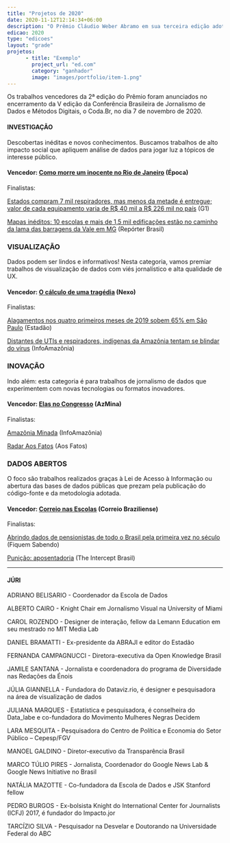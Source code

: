 ```yaml
---
title: "Projetos de 2020"
date: 2020-11-12T12:14:34+06:00
description: "O Prêmio Cláudio Weber Abramo em sua terceira edição adotou um novo formato sem categorias, para premiar os melhores trabalhos de jornalismo de dados do país."
edicao: 2020
type: "edicoes"
layout: "grade"
projetos:
      - title: "Exemplo"
        project_url: "ed.com"
        category: "ganhador"
        image: "images/portfolio/item-1.png"
---
```


Os trabalhos vencedores da 2ª edição do Prêmio foram anunciados no encerramento da V edição da Conferência Brasileira de Jornalismo de Dados e Métodos Digitais, o Coda.Br, no dia 7 de novembro de 2020.

#### INVESTIGAÇÃO

Descobertas inéditas e novos conhecimentos. Buscamos trabalhos de alto impacto social que apliquem análise de dados para jogar luz a tópicos de interesse público.

#### Vencedor: [Como morre um inocente no Rio de Janeiro](https://epoca.globo.com/rio/como-morre-um-inocente-no-rio-de-janeiro-1-24208427) (Época)

Finalistas:

[Estados compram 7 mil respiradores, mas menos da metade é entregue; valor de cada equipamento varia de R$ 40 mil a R$ 226 mil no país](https://g1.globo.com/bemestar/coronavirus/noticia/2020/06/26/estados-compram-7-mil-respiradores-mas-menos-da-metade-e-entregue-valor-de-cada-equipamento-varia-de-r-40-mil-a-r-226-mil-no-pais.ghtml) (G1)

[Mapas inéditos: 10 escolas e mais de 1,5 mil edificações estão no caminho da lama das barragens da Vale em MG](https://reporterbrasil.org.br/2020/07/mapas-ineditos-10-escolas-e-mais-de-15-mil-predios-publicos-estao-no-caminho-da-lama-das-barragens-da-vale-em-mg/) (Repórter Brasil)

### VISUALIZAÇÃO

Dados podem ser lindos e informativos! Nesta categoria, vamos premiar trabalhos de visualização de dados com viés jornalístico e alta qualidade de UX.

#### Vencedor: [O cálculo de uma tragédia](https://www.nexojornal.com.br/especial/2020/08/08/100-mil-mortes-no-Brasil-o-c%C3%A1lculo-de-uma-trag%C3%A9dia) (Nexo)

Finalistas:

[Alagamentos nos quatro primeiros meses de 2019 sobem 65% em São Paulo](https://arte.estadao.com.br/sao-paulo/10-anos-de-chuvas/#:~:text=No%20per%C3%ADodo%20mais%20chuvoso%20do,compilado%20tamb%C3%A9m%20mostra%20esse%20aumento) (Estadão)

[Distantes de UTIs e respiradores, indígenas da Amazônia tentam se blindar do vírus](https://infoamazonia.org/pt/2020/05/distantes-de-utis-e-respiradores-indigenas-da-amazonia-tentam-se-blindar-do-virus/#!/story=post-51141) (InfoAmazônia)

### INOVAÇÃO

Indo além: esta categoria é para trabalhos de jornalismo de dados que experimentem com novas tecnologias ou formatos inovadores.

#### Vencedor: [Elas no Congresso](https://www.elasnocongresso.com.br/) (AzMina)

Finalistas:

[Amazônia Minada](https://infoamazonia.org/pt/maps/amazoniaminada/) (InfoAmazônia)

[Radar Aos Fatos](https://www.aosfatos.org/radar/#!/) (Aos Fatos)

### DADOS ABERTOS

O foco são trabalhos realizados graças à Lei de Acesso à Informação ou abertura das bases de dados públicas que prezam pela publicação do código-fonte e da metodologia adotada.

#### Vencedor: [Correio nas Escolas](https://correionasescolas.correiobraziliense.com.br/) (Correio Braziliense)

Finalistas:

[Abrindo dados de pensionistas de todo o Brasil pela primeira vez no século](https://fiquemsabendo.substack.com/p/aps-denncia-da-fiquem-sabendo-governo-17d) (Fiquem Sabendo)

[Punição: aposentadoria](https://theintercept.com/2019/09/29/juizes-desembargadores-venda-sentencas/) (The Intercept Brasil)

---

#### JÚRI
ADRIANO BELISARIO - Coordenador da Escola de Dados

ALBERTO CAIRO - Knight Chair em Jornalismo Visual na University of Miami

CAROL ROZENDO - Designer de interação, fellow da Lemann Education em seu mestrado no MIT Media Lab

DANIEL BRAMATTI - Ex-presidente da ABRAJI e editor do Estadão

FERNANDA CAMPAGNUCCI - Diretora-executiva da Open Knowledge Brasil

JAMILE SANTANA - Jornalista e coordenadora do programa de Diversidade nas Redações da Énois

JÚLIA GIANNELLA - Fundadora do Dataviz.rio, é designer e pesquisadora na área de visualização de dados

JULIANA MARQUES - Estatística e pesquisadora, é conselheira do Data\_labe e co-fundadora do Movimento Mulheres Negras Decidem

LARA MESQUITA - Pesquisadora do Centro de Política e Economia do Setor Público – Cepesp/FGV

MANOEL GALDINO - Diretor-executivo da Transparência Brasil

MARCO TÚLIO PIRES - Jornalista, Coordenador do Google News Lab & Google News Initiative no Brasil

NATÁLIA MAZOTTE - Co-fundadora da Escola de Dados e JSK Stanford fellow

PEDRO BURGOS - Ex-bolsista Knight do International Center for Journalists (ICFJ) 2017, é fundador do Impacto.jor

TARCÍZIO SILVA - Pesquisador na Desvelar e Doutorando na Universidade Federal do ABC
